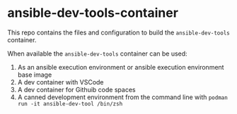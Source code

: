# ansible-dev-tools-container

This repo contains the files and configuration to build the `ansible-dev-tools` container.

When available the `ansible-dev-tools` container can be used:

1) As an ansible execution environment or ansible execution environment base image
2) A dev container with VSCode
3) A dev container for Githuib code spaces
4) A canned development environment from the command line with `podman run -it ansible-dev-tool /bin/zsh`

